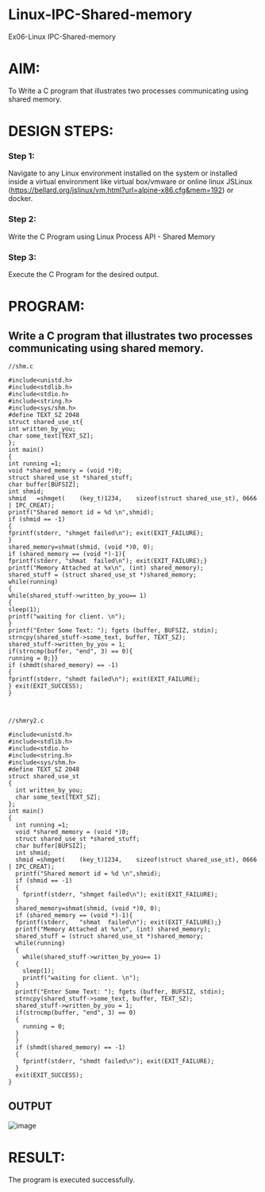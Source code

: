 # Linux-IPC-Shared-memory
Ex06-Linux IPC-Shared-memory

# AIM:
To Write a C program that illustrates two processes communicating using shared memory.

# DESIGN STEPS:

### Step 1:

Navigate to any Linux environment installed on the system or installed inside a virtual environment like virtual box/vmware or online linux JSLinux (https://bellard.org/jslinux/vm.html?url=alpine-x86.cfg&mem=192) or docker.

### Step 2:

Write the C Program using Linux Process API - Shared Memory

### Step 3:

Execute the C Program for the desired output. 

# PROGRAM:

## Write a C program that illustrates two processes communicating using shared memory.

```
//shm.c

#include<unistd.h> 
#include<stdlib.h> 
#include<stdio.h> 
#include<string.h>
#include<sys/shm.h>
#define TEXT_SZ 2048 
struct shared_use_st{
int written_by_you;
char some_text[TEXT_SZ];
};
int main()
{
int running =1;
void *shared_memory = (void *)0; 
struct shared_use_st *shared_stuff; 
char buffer[BUFSIZ];
int shmid;
shmid	=shmget(	(key_t)1234,	sizeof(struct shared_use_st), 0666 | IPC_CREAT);
printf("Shared memort id = %d \n",shmid);
if (shmid == -1)
{
fprintf(stderr, "shmget failed\n"); exit(EXIT_FAILURE);
}
shared_memory=shmat(shmid, (void *)0, 0);
if (shared_memory == (void *)-1){
fprintf(stderr,	"shmat	failed\n"); exit(EXIT_FAILURE);}
printf("Memory Attached at %x\n", (int) shared_memory); 
shared_stuff = (struct shared_use_st *)shared_memory; 
while(running)
{
while(shared_stuff->written_by_you== 1)
{
sleep(1);
printf("waiting for client.	\n");
}
printf("Enter Some Text: "); fgets (buffer, BUFSIZ, stdin);
strncpy(shared_stuff->some_text, buffer, TEXT_SZ);
shared_stuff->written_by_you = 1;
if(strncmp(buffer, "end", 3) == 0){
running = 0;}}
if (shmdt(shared_memory) == -1)
{
fprintf(stderr, "shmdt failed\n"); exit(EXIT_FAILURE);
} exit(EXIT_SUCCESS);
}



//shmry2.c

#include<unistd.h> 
#include<stdlib.h> 
#include<stdio.h> 
#include<string.h>
#include<sys/shm.h>
#define TEXT_SZ 2048 
struct shared_use_st
{
  int written_by_you;
  char some_text[TEXT_SZ];
};
int main()
{
  int running =1;
  void *shared_memory = (void *)0; 
  struct shared_use_st *shared_stuff; 
  char buffer[BUFSIZ];
  int shmid;
  shmid	=shmget(	(key_t)1234,	sizeof(struct shared_use_st), 0666 | IPC_CREAT);
  printf("Shared memort id = %d \n",shmid);
  if (shmid == -1)
  {
    fprintf(stderr, "shmget failed\n"); exit(EXIT_FAILURE);
  }
  shared_memory=shmat(shmid, (void *)0, 0);
  if (shared_memory == (void *)-1){
  fprintf(stderr,	"shmat	failed\n"); exit(EXIT_FAILURE);}
  printf("Memory Attached at %x\n", (int) shared_memory); 
  shared_stuff = (struct shared_use_st *)shared_memory; 
  while(running)
  {
    while(shared_stuff->written_by_you== 1)
  {
    sleep(1);
    printf("waiting for client.	\n");
  }
  printf("Enter Some Text: "); fgets (buffer, BUFSIZ, stdin);
  strncpy(shared_stuff->some_text, buffer, TEXT_SZ);
  shared_stuff->written_by_you = 1;
  if(strncmp(buffer, "end", 3) == 0)
  {
    running = 0;
  }
  }
  if (shmdt(shared_memory) == -1)
  {
    fprintf(stderr, "shmdt failed\n"); exit(EXIT_FAILURE);
  }
  exit(EXIT_SUCCESS);
}

```


## OUTPUT

![image](https://github.com/22008686/Linux-IPC-Shared-memory/assets/118916413/7e9a85fa-9eb2-486b-9957-6c58dbe5c915)


# RESULT:
The program is executed successfully.
